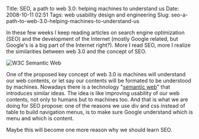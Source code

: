 Title: SEO, a path to web 3.0: helping machines to understand us
Date: 2008-10-11 02:51
Tags: web usability design and engineering
Slug: seo-a-path-to-web-3.0-helping-machines-to-understand-us

In these few weeks I keep reading articles on search engine optimization
(SEO) and the development of the Internet (mostly Google related, but
Google's is a big part of the Internet right?). More I read SEO, more I
realize the similarities between web 3.0 and the concept of SEO.

![W3C Semantic Web][]

One of the proposed key concept
of web 3.0 is machines will understand our web contents, or let say our
contents will be formated to be understood by machines. Nowadays there
is a technology "[semantic web][]" that introduces similar ideas. The
idea is like improving usability of our web contents, not only to humans
but to machines too. And that is what we are doing for SEO propose: one
of the reasons we use div and css instead of table to build navigation
menus, is to make sure Google understand which is menu and which is
content.

Maybe this will become one more reason why we should learn SEO.

  [W3C Semantic Web]: /files/2008/sw-horz-w3c.png
  [semantic web]: http://www.w3.org/2001/sw/
